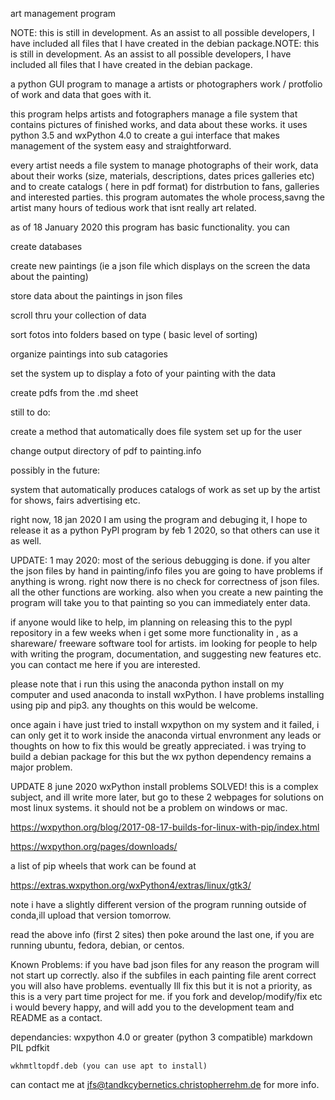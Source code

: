 art management program

NOTE: this is still in development. As an assist to all possible developers, I have included all files that I have created in the debian package.NOTE: this is still in development. As an assist to all possible developers, I have included all files that I have created in the debian package.  

a python GUI program to manage a artists or photographers work / protfolio of work and data that goes with it. 

this program helps artists and fotographers manage a file system that contains pictures of finished works, and data about these works. it uses python 3.5 and wxPython 4.0 to create a gui interface that makes management of the system easy and straightforward.

every artist needs a file system to manage photographs of their work, data about their works (size, materials, descriptions, dates prices galleries etc) and to create catalogs ( here in pdf format) for distrbution to fans, galleries and interested parties.  this program automates the whole process,savng the artist many hours of tedious work that isnt really art related.

as of 18 January 2020 this program has basic functionality. you can

   create databases 
   
   create new paintings (ie a json file which displays on the screen the data about the painting)
   
   store data about the paintings in json files
   
   scroll thru your collection of data
   
   sort fotos into folders based on type ( basic level of sorting)
   
   organize paintings into sub catagories
  
   set the system up to display a foto of your painting with the data
   
   create pdfs from the .md sheet
   
   
still to do:
   
   create a method that automatically does file system set up for the user
    
   change output directory of pdf to painting.info
   
possibly in the future:
   
   system that automatically produces catalogs of work as set up by the artist for shows, fairs advertising etc.
   
   right now, 18 jan 2020 I am using the program and debuging it, I hope to release it as a python PyPl program by feb 1 2020, so that others can use it as well.
   
UPDATE:
 1 may 2020: most of the serious debugging is done. if you alter the json files by hand in painting/info files you are going to have problems if anything is wrong. right now there is no check for correctness of json files. all the other functions are working. also when you create a new painting the program will take you to that painting so you can immediately enter data. 

   if anyone would like to help, im planning on releasing this to the pypl repository in a few weeks when i get some more functionality in , as a shareware/ freeware software tool for artists. im looking for people to help with writing the program, documentation, and suggesting new features etc. you can contact me here if you are interested.
   
   please note that i run this using the anaconda python install on my computer and used anaconda to install wxPython. I have problems installing using pip and pip3. any thoughts on this would be welcome. 
   
   once again i have just tried to install wxpython on my system and it failed, i can only get it to work inside the anaconda virtual envronment any leads or thoughts on how to fix this would be greatly appreciated. i was trying to build a debian package for this but the wx python dependency remains a major problem. 

UPDATE 8 june 2020 wxPython install problems SOLVED!
this is a complex subject, and ill write more later, but go to these 2 webpages for solutions on most linux systems. it should not be a problem on windows or mac.

https://wxpython.org/blog/2017-08-17-builds-for-linux-with-pip/index.html

https://wxpython.org/pages/downloads/

a list of pip wheels that work can be found at

https://extras.wxpython.org/wxPython4/extras/linux/gtk3/

note i have a slightly different version of the program running outside of conda,ill upload that version tomorrow. 

read the above info (first 2 sites) then poke around the last one, if you are running ubuntu, fedora, debian, or centos.

Known Problems:
	if you have bad json files for any reason the program will not start up correctly. also if the subfiles in each painting file arent correct you will also have problems. eventually Ill fix this but it is not a priority, as this is a very part time project for me. if you fork and develop/modify/fix etc i would bevery happy, and will add you to the development team and README as a contact.

dependancies:
	wxpython 4.0 or greater (python 3 compatible)
	markdown
	PIL
	pdfkit
	
	wkhmtltopdf.deb (you can use apt to install)

 can contact me at jfs@tandkcybernetics.christopherrehm.de for more info.
   
   
   
